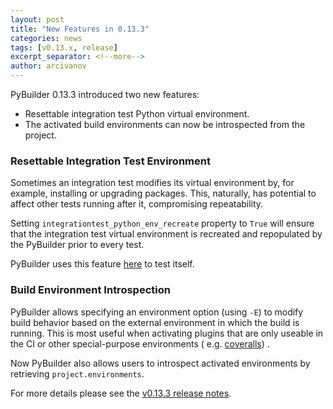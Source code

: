 ```yaml
---
layout: post
title: "New Features in 0.13.3"
categories: news
tags: [v0.13.x, release]
excerpt_separator: <!--more-->
author: arcivanov
---
```

PyBuilder 0.13.3 introduced two new features:

* Resettable integration test Python virtual environment.
* The activated build environments can now be introspected from the project.

<!--more-->

### Resettable Integration Test Environment

Sometimes an integration test modifies its virtual environment by, for example, installing or upgrading packages. This,
naturally, has potential to affect other tests running after it, compromising repeatability.

Setting `integrationtest_python_env_recreate` property to `True` will ensure that the integration test virtual
environment is recreated and repopulated by the PyBuilder prior to every test.

PyBuilder uses this feature
[here](https://github.com/pybuilder/pybuilder/blob/de74b167c6c8ef679ed1f1a1ff79349d004c5785/build.py#L157)
to test itself.

### Build Environment Introspection

PyBuilder allows specifying an environment option (using `-E`) to modify build behavior based on the external
environment in which the build is running. This is most useful when activating plugins that are only useable in the CI
or other special-purpose environments
(
e.g. [coveralls](https://github.com/pybuilder/pybuilder/blob/de74b167c6c8ef679ed1f1a1ff79349d004c5785/src/main/python/pybuilder/plugins/python/coveralls_plugin.py#L32))
.

Now PyBuilder also allows users to introspect activated environments by retrieving `project.environments`.

For more details please see the [v0.13.3 release notes](/release-notes/v0.13.x#version-0133).
